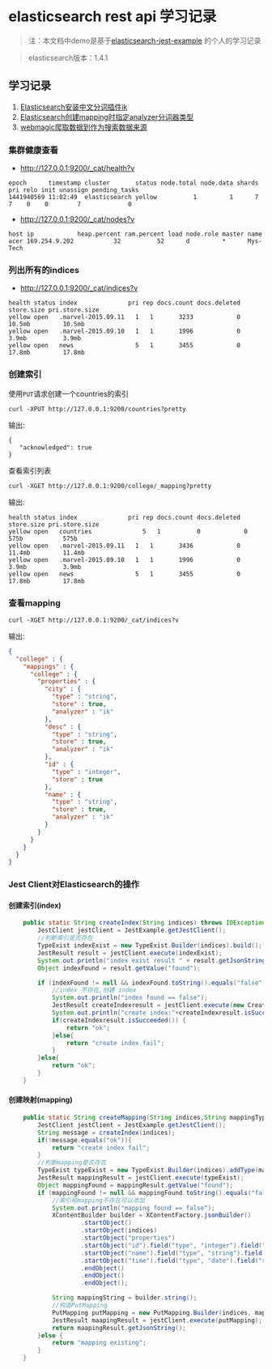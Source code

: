 # elasticsearch rest api 学习记录

> 注：本文档中demo是基于[elasticsearch-jest-example](https://github.com/ameizi/elasticsearch-jest-example)
的个人的学习记录

> elasticsearch版本：1.4.1

## 学习记录
1. [Elasticsearch安装中文分词插件ik](https://github.com/suxiongwei/elasticsearch-jest-demo/tree/master/src/main/webapp/md/ik.md)
2. [Elasticsearch创建mapping时指定analyzer分词器类型](https://github.com/suxiongwei/elasticsearch-jest-demo/tree/master/src/main/webapp/md/analyzer.md)
3. [webmagic爬取数据到作为搜索数据来源](https://github.com/suxiongwei/elasticsearch-jest-demo/tree/master/src/main/webapp/md/webmagic.md)


### 集群健康查看

* http://127.0.0.1:9200/_cat/health?v

```
epoch      timestamp cluster       status node.total node.data shards pri relo init unassign pending_tasks 
1441940569 11:02:49  elasticsearch yellow          1         1      7   7    0    0        7             0 
```

* http://127.0.0.1:9200/_cat/nodes?v

```
host ip            heap.percent ram.percent load node.role master name     
acer 169.254.9.202           32          52      d         *      Mys-Tech
```

### 列出所有的indices

* http://127.0.0.1:9200/_cat/indices?v

```
health status index              pri rep docs.count docs.deleted store.size pri.store.size 
yellow open   .marvel-2015.09.11   1   1       3233            0     10.5mb         10.5mb 
yellow open   .marvel-2015.09.10   1   1       1996            0      3.9mb          3.9mb 
yellow open   news                 5   1       3455            0     17.8mb         17.8mb 
```

### 创建索引

使用`PUT`请求创建一个countries的索引

```
curl -XPUT http://127.0.0.1:9200/countries?pretty
```

输出:

```
{
   "acknowledged": true
}
```

查看索引列表

```
curl -XGET http://127.0.0.1:9200/college/_mapping?pretty
```

输出:

```
health status index              pri rep docs.count docs.deleted store.size pri.store.size 
yellow open   countries              5   1          0            0       575b           575b 
yellow open   .marvel-2015.09.11   1   1       3436            0     11.4mb         11.4mb 
yellow open   .marvel-2015.09.10   1   1       1996            0      3.9mb          3.9mb 
yellow open   news                 5   1       3455            0     17.8mb         17.8mb 
```

### 查看mapping
```
curl -XGET http://127.0.0.1:9200/_cat/indices?v
```
输出:
```json
{
  "college" : {
    "mappings" : {
      "college" : {
        "properties" : {
          "city" : {
            "type" : "string",
            "store" : true,
            "analyzer" : "ik"
          },
          "desc" : {
            "type" : "string",
            "store" : true,
            "analyzer" : "ik"
          },
          "id" : {
            "type" : "integer",
            "store" : true
          },
          "name" : {
            "type" : "string",
            "store" : true,
            "analyzer" : "ik"
          }
        }
      }
    }
  }
}

```
### Jest Client对Elasticsearch的操作
#### 创建索引(index)
```java
    public static String createIndex(String indices) throws IOException {
		JestClient jestClient = JestExample.getJestClient();
		//判断索引是否存在
		TypeExist indexExist = new TypeExist.Builder(indices).build();
		JestResult result = jestClient.execute(indexExist);
		System.out.println("index exist result " + result.getJsonString());
		Object indexFound = result.getValue("found");

		if (indexFound != null && indexFound.toString().equals("false")) {
			//index 不存在,创建 index
			System.out.println("index found == false");
			JestResult createIndexresult = jestClient.execute(new CreateIndex.Builder(indices).build());
			System.out.println("create index:"+createIndexresult.isSucceeded());
			if(createIndexresult.isSucceeded()) {
				return "ok";
			}else{
				return "create index fail";
			}
		}else{
			return "ok";
		}
	}
```
#### 创建映射(mapping)
```java
    public static String createMapping(String indices,String mappingType,String analyzer) throws IOException {
		JestClient jestClient = JestExample.getJestClient();
		String message = createIndex(indices);
		if(!message.equals("ok")){
			return "create index fail";
		}
		//判断mapping是否存在
		TypeExist typeExist = new TypeExist.Builder(indices).addType(mappingType).build();
		JestResult mappingResult = jestClient.execute(typeExist);
		Object mappingFound = mappingResult.getValue("found");
		if (mappingFound != null && mappingFound.toString().equals("false")) {
			//索引和mapping不存在可以添加
			System.out.println("mapping found == false");
			XContentBuilder builder = XContentFactory.jsonBuilder()
					.startObject()
					.startObject(indices)
					.startObject("properties")
					.startObject("id").field("type", "integer").field("store", "yes").endObject()
					.startObject("name").field("type", "string").field("store", "yes").field("indexAnalyzer", analyzer).field("searchAnalyzer", analyzer).endObject()
					.startObject("time").field("type", "date").field("store", "yes").endObject()
					.endObject()
					.endObject()
					.endObject();

			String mappingString = builder.string();
			//构造PutMapping
			PutMapping putMapping = new PutMapping.Builder(indices, mappingType, mappingString).build();
			JestResult maapingResult = jestClient.execute(putMapping);
			return maapingResult.getJsonString();
		}else {
			return "mapping existing";
		}
	}
```
